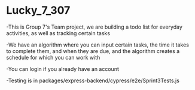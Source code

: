 # Lucky_7_307

-This is Group 7's Team project, we are building a todo list for everyday activities, as well as tracking certain tasks

-We have an algorithm where you can input certain tasks, the time it takes to complete them, and when they are due, and the algorithm creates a schedule for which you can work with

-You can login if you already have an account

-Testing is in packages/express-backend/cypress/e2e/Sprint3Tests.js
